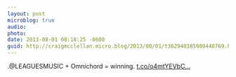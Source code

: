 ```yaml
---
layout: post
microblog: true
audio: 
photo: 
date: 2013-08-01 08:18:25 -0600
guid: http://craigmcclellan.micro.blog/2013/08/01/t362940385980448769.html
---
```

.@LEAGUESMUSIC + Omnichord = winning.  [t.co/o4mtYEVbC...](http://t.co/o4mtYEVbCr)
